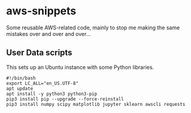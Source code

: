 # aws-snippets
Some reusable AWS-related code, mainly to stop me making the same mistakes over and over and over...

## User Data scripts
This sets up an Ubuntu instance with some Python libraries. 

```
#!/bin/bash
export LC_ALL="en_US.UTF-8"
apt update
apt install -y python3 python3-pip
pip3 install pip --upgrade --force-reinstall
pip3 install numpy scipy matplotlib jupyter sklearn awscli requests
```
